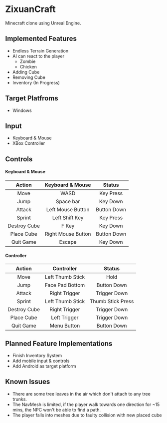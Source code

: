 # ZixuanCraft
Minecraft clone using Unreal Engine.

## Implemented Features
- Endless Terrain Generation
- AI can react to the player
    - Zombie
    - Chicken
- Adding Cube
- Removing Cube
- Inventory (In Progress)

## Target Platfroms
- Windows

## Input
- Keyboard & Mouse
- XBox Controller

## Controls
#### Keyboard & Mouse
| Action        | Keyboard & Mouse   | Status             |
|:-------------:| :-----------------:|:------------------:|
| Move          | WASD               | Key Press          |
| Jump          | Space bar          | Key Down           |
| Attack        | Left Mouse Button  | Button Down        |
| Sprint        | Left Shift Key     | Key Press          |
| Destroy Cube  | F Key              | Key Down           |
| Place Cube    | Right Mouse Button | Button Down        |
| Quit Game     | Escape             | Key Down           |

#### Controller
| Action        | Controller         | Status             |
|:-------------:|:------------------:|:------------------:|
| Move          | Left Thumb Stick   | Hold               |
| Jump          | Face Pad Bottom    | Button Down        |
| Attack        | Right Trigger      | Trigger Down       |
| Sprint        | Left Thumb Stick   | Thumb Stick Press  |
| Destroy Cube  | Right Trigger      | Trigger Down       |
| Place Cube    | Left Trigger       | Trigger Down       |
| Quit Game     | Menu Button        | Button Down        |

## Planned Feature Implementations
- Finish Inventory System
- Add mobile input & controls
- Add Android as target platform

## Known Issues
- There are some tree leaves in the air which don't attach to any tree trunks.
- The NavMesh is limited, if the player walk towards one direction for ~15 mins, the NPC won't be able to find a path.
- The player falls into meshes due to faulty collision with new placed cube
